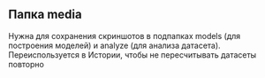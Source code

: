 ## Папка media

Нужна для сохранения скриншотов в подпапках models (для построения моделей) и analyze (для анализа датасета). Переиспользуется в Истории, чтобы не пересчитывать датасеты повторно
